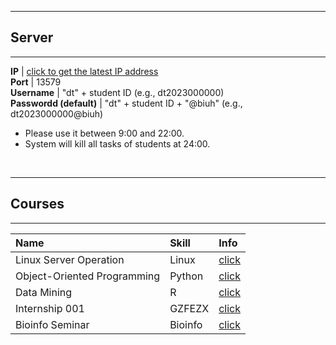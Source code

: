 

---
## Server
---

 **IP**                  | [click to get the latest IP address](https://www.bioinfo-lab.com/ip.txt)                   
 **Port**                | 13579                                        
 **Username**            | "dt" + student ID (e.g., dt2023000000)         
 **Passwordd (default)** | "dt" + student ID + "@biuh" (e.g., dt2023000000@biuh) 

* Please use it between 9:00 and 22:00.
* System will kill all tasks of students at 24:00. 


<br>


---
## Courses
---

| Name | Skill | Info |
|:---------|:---------|:---------|
| Linux Server Operation | Linux | [click](/courses/Linux_Server_Operation) |
| Object-Oriented Programming | Python | [click](/courses/Object_Oriented_Programming) |
| Data Mining | R | [click](/courses/Data_Mining) |
| Internship 001 | GZFEZX | [click](https://www.biuh-dt.com/intern_001_gzfezx/)
| Bioinfo Seminar | Bioinfo | [click](/courses/Bioinfo_Seminar) |





<br><br><br><br><br>
<br><br><br><br><br>
<br><br><br><br><br>
<br><br><br><br><br>
<br><br><br><br><br>

<img src="https://fzhang.bioinfo-lab.com/img/white.png" height="1">









